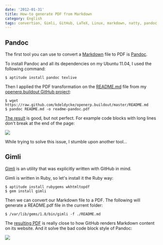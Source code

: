 ```yaml
---
date: '2012-01-31'
title: How-to generate PDF from Markdown
category: English
tags: convertion, Gimli, GitHub, LaTeX, Linux, markdown, natty, pandoc, pdf, ruby, TeX, Ubuntu Natty Narwhal (11.04)
---
```


## Pandoc

The first tool you can use to convert a [Markdown](https://en.wikipedia.org/wiki/Markdown) file to PDF is [Pandoc](https://johnmacfarlane.net/pandoc/).

To install Pandoc and all its dependencies on my Ubuntu 11.04, I used the following command:

```shell-session
$ aptitude install pandoc texlive
```

Then I applied the PDF transformation on the [README.md](https://github.com/kdeldycke/openerp.buildout/blob/master/README.md) file from my [openerp.buildout GitHub project](https://github.com/kdeldycke/openerp.buildout):

```shell-session
$ wget https://raw.github.com/kdeldycke/openerp.buildout/master/README.md
$ pandoc README.md -o readme-pandoc.pdf
```

[The result]({attach}readme-pandoc.pdf) is good, but not perfect. For example code blocks with long lines don't break at the end of the page:

![]({attach}pandoc-non-wrapping-code-blocks.png)

While trying to solve this issue, I stumble upon another tool...

## Gimli

[Gimli](https://github.com/walle/gimli) is an utility that was explicitly written with GitHub in mind.

Gimli is written in Ruby, so let's install it the Ruby way:

```shell-session
$ aptitude install rubygems wkhtmltopdf
$ gem install gimli
```

Then we can convert our Markdown file to a PDF. The following will generate a README.pdf file in the current folder:

```shell-session
$ /var/lib/gems/1.8/bin/gimli -f ./README.md
```

The [resulting PDF]({attach}readme-gimli.pdf) is really close to how GitHub renders Markdown content on its website. And it solve the bad code block style of Pandoc:

![]({attach}gimli-wrapping-code-blocks.png)
